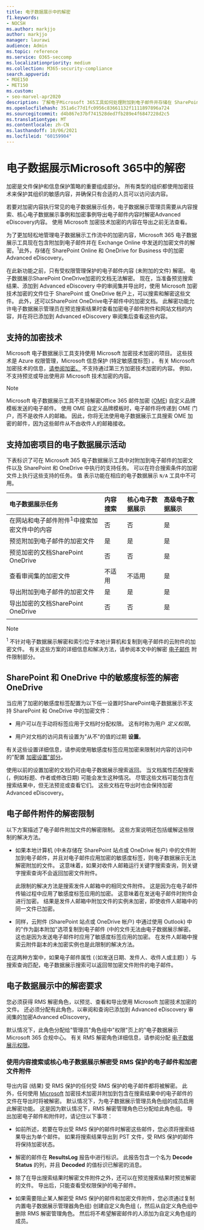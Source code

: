 ```yaml
---
title: 电子数据展示中的解密
f1.keywords:
- NOCSH
ms.author: markjjo
author: markjjo
manager: laurawi
audience: Admin
ms.topic: reference
ms.service: O365-seccomp
ms.localizationpriority: medium
ms.collection: M365-security-compliance
search.appverid:
- MOE150
- MET150
ms.custom:
- seo-marvel-apr2020
description: 了解电子Microsoft 365工具如何处理附加到电子邮件并存储在 SharePoint Online 和 OneDrive for Business 中的加密OneDrive for Business。
ms.openlocfilehash: 351a6c77d1fc0956c83661132f1111897896a724
ms.sourcegitcommit: d4b867e37bf741528ded7fb289e4f6847228d2c5
ms.translationtype: MT
ms.contentlocale: zh-CN
ms.lasthandoff: 10/06/2021
ms.locfileid: "60159904"
---
```

# <a name="decryption-in-microsoft-365-ediscovery-tools"></a>电子数据展示Microsoft 365中的解密

加密是文件保护和信息保护策略的重要组成部分。 所有类型的组织都使用加密技术来保护其组织的敏感内容，并确保只有合适的人员可以访问该内容。

若要对加密内容执行常见的电子数据展示任务，电子数据展示管理员需要从内容搜索、核心电子数据展示事例和加密事例导出电子邮件内容时解密Advanced eDiscovery内容。 使用 Microsoft 加密技术加密的内容在导出之前无法查看。

为了更加轻松地管理电子数据展示工作流中的加密内容，Microsoft 365 电子数据展示工具现在包含附加到电子邮件并在 Exchange Online 中发送的加密文件的解密。<sup>1</sup>此外，存储在 SharePoint Online 和 OneDrive for Business 中的加密Advanced eDiscovery。

在此新功能之前，只有受权限管理保护的电子邮件内容 (未附加的文件) 解密。 电子数据展示SharePoint OneDrive加密的文档无法解密。 现在，当准备预览搜索结果、添加到 Advanced eDiscovery 中的审阅集并导出时，使用 Microsoft 加密技术加密的文件位于 SharePoint 或 OneDrive 帐户上，可以搜索和解密这些文件。 此外，还可以SharePoint OneDrive电子邮件中的加密文档。 此解密功能允许电子数据展示管理员在预览搜索结果时查看加密电子邮件附件和网站文档的内容，并在将已添加到 Advanced eDiscovery 审阅集后查看这些内容。

## <a name="supported-encryption-technologies"></a>支持的加密技术

Microsoft 电子数据展示工具支持使用 Microsoft 加密技术加密的项目。 这些技术是 Azure 权限管理，Microsoft 信息保护 (特定敏感度标签) 。 有关 Microsoft 加密技术的信息，[请参阅加密。](encryption.md) 不支持通过第三方加密技术加密的内容。 例如，不支持预览或导出使用非 Microsoft 技术加密的内容。

> [!NOTE]
> Microsoft 电子数据展示工具不支持解密Office 365 邮件加密 ([OME](add-your-organization-brand-to-encrypted-messages.md)) 自定义品牌模板发送的电子邮件。 使用 OME 自定义品牌模板时，电子邮件将传递到 OME 门户，而不是收件人的邮箱。 因此，你将无法使用电子数据展示工具搜索 OME 加密的邮件，因为这些邮件从不由收件人的邮箱接收。

## <a name="ediscovery-activities-that-support-encrypted-items"></a>支持加密项目的电子数据展示活动

下表标识了可在 Microsoft 365 电子数据展示工具中对附加到电子邮件的加密文件以及 SharePoint 和 OneDrive 中执行的支持任务。 可以在符合搜索条件的加密文件上执行这些支持的任务。 值 表示功能在相应的电子数据展示 `N/A` 工具中不可用。

|电子数据展示任务  |内容搜索  |核心电子数据展示  |高级电子数据展示  |
|:---------|:---------|:---------|:---------|
|在网站和电子邮件附件<sup>1</sup>中搜索加密文件中的内容     |否      |否      |是      |
|预览附加到电子邮件的加密文件     |是      |是     |是       |
|预览加密的文档SharePoint OneDrive|否      |否    |是       |
|查看审阅集的加密文件    |不适用      |不适用        | 是        |
|导出附加到电子邮件的加密文件    |是       |是  |是    |
|导出加密的文档SharePoint OneDrive    |否       |否  |是    |
|||||

> [!NOTE]
> <sup>1</sup> 不针对电子数据展示解密和索引位于本地计算机和复制到电子邮件的云附件的加密文件。 有关这些方案的详细信息和解决方法，请参阅本文中的解密 [电子邮件](#decryption-limitations-with-email-attachments) 附件限制部分。

## <a name="decryption-limitations-with-sensitivity-labels-in-sharepoint-and-onedrive"></a>SharePoint 和 OneDrive 中的敏感度标签的解密OneDrive

当应用了加密的敏感度标签配置为以下任一设置时SharePoint电子数据展示不支持 SharePoint 和 OneDrive 中的加密文件：

- 用户可以在手动将标签应用于文档时分配权限。 这有时称为用户 *定义权限*。

- 用户对文档的访问具有设置为"从不"的值的过期 **设置**。

有关这些设置详细信息，请参阅使用敏感度标签应用加密来限制对内容的访问中的"配置 [加密设置"部分](encryption-sensitivity-labels.md#configure-encryption-settings)。

使用以前的设置加密的文档仍可由电子数据展示搜索返回。 当文档属性匹配搜索 (，例如标题、作者或修改日期) 可能会发生这种情况。 尽管这些文档可能包含在搜索结果中，但无法预览或查看它们。 这些文档在导出时也会保持加密Advanced eDiscovery。

## <a name="decryption-limitations-with-email-attachments"></a>电子邮件附件的解密限制

以下方案描述了电子邮件附加文件的解密限制。 这些方案说明还包括缓解这些限制的解决方法。

- 如果本地计算机 (中未存储在 SharePoint 站点或 OneDrive 帐户) 中的文件附加到电子邮件，并且对电子邮件应用加密的敏感度标签，则电子数据展示无法解密附加的文件。 这意味着，如果对收件人邮箱运行关键字搜索查询，则关键字搜索查询不会返回加密文件附件。

  此限制的解决方法是搜索发件人邮箱中的相同文件附件。 这是因为在电子邮件传输过程中应用了敏感度标签应用的加密。 这意味着在发送电子邮件时附件会进行加密。 结果是发件人邮箱中附加文件的实例未加密，即使收件人邮箱中的同一文件已加密。

- 同样，云附件 (SharePoint 站点或 OneDrive 帐户) 中通过使用 Outlook) 中的"作为副本附加"选项复制到电子邮件 (中的文件无法由电子数据展示解密。 这也是因为发送电子邮件时应用了敏感度标签应用的加密。 在发件人邮箱中搜索云附件副本的未加密实例也是此限制的解决方法。

在这两种方案中，如果电子邮件属性 (（如发送日期、发件人、收件人或主题) ）与搜索查询匹配，电子数据展示搜索可以返回带加密文件附件的电子邮件。

## <a name="requirements-for-decryption-in-ediscovery"></a>电子数据展示中的解密要求

您必须获得 RMS 解密角色，以预览、查看和导出使用 Microsoft 加密技术加密的文件。 还必须分配有此角色，以审阅和查询已添加到 Advanced eDiscovery 审阅集的加密Advanced eDiscovery。

默认情况下，此角色分配给"管理员"角色组中"权限"页上的"电子数据展示Microsoft 365 合规中心。 有关 RMS 解密角色详细信息，请参阅分配 [电子数据展示权限](assign-ediscovery-permissions.md#rms-decrypt)。

### <a name="decrypting-rms-protected-email-messages-and-encrypted-file-attachments-using-content-search-or-core-ediscovery"></a>使用内容搜索或核心电子数据展示解密受 RMS 保护的电子邮件和加密文件附件

导出内容 (结果) 受 RMS 保护的任何受 RMS 保护的电子邮件都将被解密。 此外，任何使用 [Microsoft](encryption.md) 加密技术加密并附加到包含在搜索结果中的电子邮件的文件在导出时将被解密。 默认情况下，为电子数据展示管理员角色组的成员启用此解密功能。 这是因为默认情况下，RMS 解密管理角色已分配给此角色组。 导出加密电子邮件和附件时，请记住以下事项：
  
- 如前所述，若要在导出受 RMS 保护的邮件时解密这些邮件，您必须将搜索结果导出为单个邮件。 如果将搜索结果导出到 PST 文件，受 RMS 保护的邮件将保持加密状态。

- 解密的邮件在 **ResultsLog** 报告中进行标识。 此报告包含一个名为 **Decode Status** 的列，并且 **Decoded** 的值标识已解密的消息。

- 除了在导出搜索结果时解密文件附件之外，还可以在预览搜索结果时预览解密的文件。 导出后，只能查看受权限保护的电子邮件。

- 如果需要阻止某人解密受 RMS 保护的邮件和加密文件附件，您必须通过复制内置电子数据展示管理器角色组) 创建自定义角色组 (，然后从自定义角色组中删除 RMS 解密管理角色。 然后将不希望解密邮件的人添加为自定义角色组的成员。
